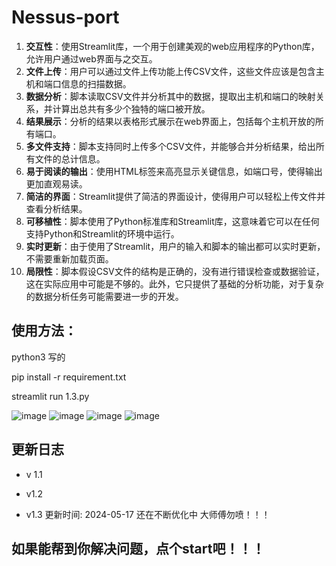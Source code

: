 # Nessus-port
1. **交互性**：使用Streamlit库，一个用于创建美观的web应用程序的Python库，允许用户通过web界面与之交互。
2. **文件上传**：用户可以通过文件上传功能上传CSV文件，这些文件应该是包含主机和端口信息的扫描数据。
3. **数据分析**：脚本读取CSV文件并分析其中的数据，提取出主机和端口的映射关系，并计算出总共有多少个独特的端口被开放。
4. **结果展示**：分析的结果以表格形式展示在web界面上，包括每个主机开放的所有端口。
5. **多文件支持**：脚本支持同时上传多个CSV文件，并能够合并分析结果，给出所有文件的总计信息。
6. **易于阅读的输出**：使用HTML标签来高亮显示关键信息，如端口号，使得输出更加直观易读。
7. **简洁的界面**：Streamlit提供了简洁的界面设计，使得用户可以轻松上传文件并查看分析结果。
8. **可移植性**：脚本使用了Python标准库和Streamlit库，这意味着它可以在任何支持Python和Streamlit的环境中运行。
9. **实时更新**：由于使用了Streamlit，用户的输入和脚本的输出都可以实时更新，不需要重新加载页面。
10. **局限性**：脚本假设CSV文件的结构是正确的，没有进行错误检查或数据验证，这在实际应用中可能是不够的。此外，它只提供了基础的分析功能，对于复杂的数据分析任务可能需要进一步的开发。


## 使用方法：
python3 写的

pip install -r requirement.txt

streamlit run 1.3.py

![image](https://github.com/tang51678/Nessus-port-/assets/80816552/e84a099c-7dff-48ac-b650-22d2ecfd0025)
![image](https://github.com/tang51678/Nessus-port-/assets/80816552/db79fe7d-ce4b-488b-bea9-7dd4f6c2588b)
![image](https://github.com/tang51678/Nessus-port-/assets/80816552/287af4e7-fbb7-462e-8da5-b58085e7a18c)
![image](https://github.com/tang51678/Nessus-port-/assets/80816552/2830481a-18bc-42ae-9431-2c8b80de88af)



## 更新日志

- v 1.1

- v1.2
- v1.3   更新时间: 2024-05-17    还在不断优化中   大师傅勿喷！！！



## 如果能帮到你解决问题，点个start吧！！！
